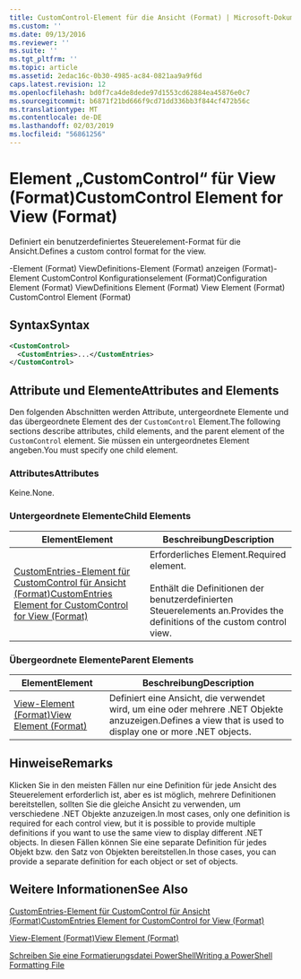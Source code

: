 ```yaml
---
title: CustomControl-Element für die Ansicht (Format) | Microsoft-Dokumentation
ms.custom: ''
ms.date: 09/13/2016
ms.reviewer: ''
ms.suite: ''
ms.tgt_pltfrm: ''
ms.topic: article
ms.assetid: 2edac16c-0b30-4985-ac84-0821aa9a9f6d
caps.latest.revision: 12
ms.openlocfilehash: bd0f7ca4de8dede97d1553cd62884ea45876e0c7
ms.sourcegitcommit: b6871f21bd666f9cd71dd336bb3f844cf472b56c
ms.translationtype: MT
ms.contentlocale: de-DE
ms.lasthandoff: 02/03/2019
ms.locfileid: "56861256"
---
```

# <a name="customcontrol-element-for-view-format"></a><span data-ttu-id="c8e09-102">Element „CustomControl“ für View (Format)</span><span class="sxs-lookup"><span data-stu-id="c8e09-102">CustomControl Element for View (Format)</span></span>

<span data-ttu-id="c8e09-103">Definiert ein benutzerdefiniertes Steuerelement-Format für die Ansicht.</span><span class="sxs-lookup"><span data-stu-id="c8e09-103">Defines a custom control format for the view.</span></span>

<span data-ttu-id="c8e09-104">-Element (Format) ViewDefinitions-Element (Format) anzeigen (Format)-Element CustomControl Konfigurationselement (Format)</span><span class="sxs-lookup"><span data-stu-id="c8e09-104">Configuration Element (Format) ViewDefinitions Element (Format) View Element (Format) CustomControl Element (Format)</span></span>

## <a name="syntax"></a><span data-ttu-id="c8e09-105">Syntax</span><span class="sxs-lookup"><span data-stu-id="c8e09-105">Syntax</span></span>

```xml
<CustomControl>
  <CustomEntries>...</CustomEntries>
</CustomControl>
```

## <a name="attributes-and-elements"></a><span data-ttu-id="c8e09-106">Attribute und Elemente</span><span class="sxs-lookup"><span data-stu-id="c8e09-106">Attributes and Elements</span></span>

<span data-ttu-id="c8e09-107">Den folgenden Abschnitten werden Attribute, untergeordnete Elemente und das übergeordnete Element des der `CustomControl` Element.</span><span class="sxs-lookup"><span data-stu-id="c8e09-107">The following sections describe attributes, child elements, and the parent element of the `CustomControl` element.</span></span> <span data-ttu-id="c8e09-108">Sie müssen ein untergeordnetes Element angeben.</span><span class="sxs-lookup"><span data-stu-id="c8e09-108">You must specify one child element.</span></span>

### <a name="attributes"></a><span data-ttu-id="c8e09-109">Attributes</span><span class="sxs-lookup"><span data-stu-id="c8e09-109">Attributes</span></span>

<span data-ttu-id="c8e09-110">Keine.</span><span class="sxs-lookup"><span data-stu-id="c8e09-110">None.</span></span>

### <a name="child-elements"></a><span data-ttu-id="c8e09-111">Untergeordnete Elemente</span><span class="sxs-lookup"><span data-stu-id="c8e09-111">Child Elements</span></span>

|<span data-ttu-id="c8e09-112">Element</span><span class="sxs-lookup"><span data-stu-id="c8e09-112">Element</span></span>|<span data-ttu-id="c8e09-113">Beschreibung</span><span class="sxs-lookup"><span data-stu-id="c8e09-113">Description</span></span>|
|-------------|-----------------|
|[<span data-ttu-id="c8e09-114">CustomEntries-Element für CustomControl für Ansicht (Format)</span><span class="sxs-lookup"><span data-stu-id="c8e09-114">CustomEntries Element for CustomControl for View (Format)</span></span>](./customentries-element-for-customcontrol-for-view-format.md)|<span data-ttu-id="c8e09-115">Erforderliches Element.</span><span class="sxs-lookup"><span data-stu-id="c8e09-115">Required element.</span></span><br /><br /> <span data-ttu-id="c8e09-116">Enthält die Definitionen der benutzerdefinierten Steuerelements an.</span><span class="sxs-lookup"><span data-stu-id="c8e09-116">Provides the definitions of the custom control view.</span></span>|

### <a name="parent-elements"></a><span data-ttu-id="c8e09-117">Übergeordnete Elemente</span><span class="sxs-lookup"><span data-stu-id="c8e09-117">Parent Elements</span></span>

|<span data-ttu-id="c8e09-118">Element</span><span class="sxs-lookup"><span data-stu-id="c8e09-118">Element</span></span>|<span data-ttu-id="c8e09-119">Beschreibung</span><span class="sxs-lookup"><span data-stu-id="c8e09-119">Description</span></span>|
|-------------|-----------------|
|[<span data-ttu-id="c8e09-120">View-Element (Format)</span><span class="sxs-lookup"><span data-stu-id="c8e09-120">View Element (Format)</span></span>](./view-element-format.md)|<span data-ttu-id="c8e09-121">Definiert eine Ansicht, die verwendet wird, um eine oder mehrere .NET Objekte anzuzeigen.</span><span class="sxs-lookup"><span data-stu-id="c8e09-121">Defines a view that is used to display one or more .NET objects.</span></span>|

## <a name="remarks"></a><span data-ttu-id="c8e09-122">Hinweise</span><span class="sxs-lookup"><span data-stu-id="c8e09-122">Remarks</span></span>

<span data-ttu-id="c8e09-123">Klicken Sie in den meisten Fällen nur eine Definition für jede Ansicht des Steuerelement erforderlich ist, aber es ist möglich, mehrere Definitionen bereitstellen, sollten Sie die gleiche Ansicht zu verwenden, um verschiedene .NET Objekte anzuzeigen.</span><span class="sxs-lookup"><span data-stu-id="c8e09-123">In most cases, only one definition is required for each control view, but it is possible to provide multiple definitions if you want to use the same view to display different .NET objects.</span></span> <span data-ttu-id="c8e09-124">In diesen Fällen können Sie eine separate Definition für jedes Objekt bzw. den Satz von Objekten bereitstellen.</span><span class="sxs-lookup"><span data-stu-id="c8e09-124">In those cases, you can provide a separate definition for each object or set of objects.</span></span>

## <a name="see-also"></a><span data-ttu-id="c8e09-125">Weitere Informationen</span><span class="sxs-lookup"><span data-stu-id="c8e09-125">See Also</span></span>

[<span data-ttu-id="c8e09-126">CustomEntries-Element für CustomControl für Ansicht (Format)</span><span class="sxs-lookup"><span data-stu-id="c8e09-126">CustomEntries Element for CustomControl for View (Format)</span></span>](./customentries-element-for-customcontrol-for-view-format.md)

[<span data-ttu-id="c8e09-127">View-Element (Format)</span><span class="sxs-lookup"><span data-stu-id="c8e09-127">View Element (Format)</span></span>](./view-element-format.md)

[<span data-ttu-id="c8e09-128">Schreiben Sie eine Formatierungsdatei PowerShell</span><span class="sxs-lookup"><span data-stu-id="c8e09-128">Writing a PowerShell Formatting File</span></span>](./writing-a-powershell-formatting-file.md)
